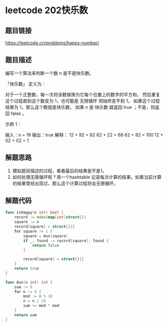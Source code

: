 # leetcode 202快乐数

## 题目链接

https://leetcode.cn/problems/happy-number/

## 题目描述

编写一个算法来判断一个数 n 是不是快乐数。

「快乐数」 定义为：

对于一个正整数，每一次将该数替换为它每个位置上的数字的平方和。
然后重复这个过程直到这个数变为 1，也可能是 无限循环 但始终变不到 1。
如果这个过程 结果为 1，那么这个数就是快乐数。
如果 n 是 快乐数 就返回 true ；不是，则返回 false 。

示例 1：

输入：n = 19
输出：true
解释：
12 + 92 = 82
82 + 22 = 68
62 + 82 = 100
12 + 02 + 02 = 1

## 解题思路

1. 模拟题目描述的过程，看看最后的结果是不是1。
2. 如何处理无限循环呢？用一个hashtable 记录每次计算的结果。如果当前计算的结果曾经出现过，那么这个计算过程将会无限循环。

## 解题代码

```go
func isHappy(n int) bool {
	record := make(map[int]struct{})
	square := n
	record[square] = struct{}{}
	for square != 1 {
		square = Aux(square)
		if _, found := record[square]; found {
			return false
		}

		record[square] = struct{}{}
	}
	return true
}

func Aux(n int) int {
	sum := 0
	for n != 0 {
		mod := n % 10
		n = n / 10
		sum += mod * mod
	}
	return sum
}
```
